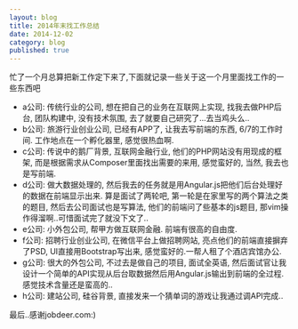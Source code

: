 ```yaml
---
layout: blog
title: 2014年末找工作总结
date: 2014-12-02
category: blog
published: true
---
```


忙了一个月总算把新工作定下来了,下面就记录一些关于这一个月里面找工作的一些东西吧

* a公司: 传统行业的公司, 想在把自己的业务在互联网上实现, 找我去做PHP后台, 团队构建中, 没有技术氛围, 去了就要自己研究了...去当鸡头么..
* b公司: 旅游行业创业公司, 已经有APP了, 让我去写前端的东西, 6/7的工作时间. 工作地点在一个孵化器里, 感觉很热血啊.
* c公司: 传说中的鹅厂背景, 互联网金融行业, 他们的PHP网站没有用现成的框架, 而是根据需求从Composer里面找出需要的来用, 感觉蛮好的, 当然, 我去也是写前端.
* d公司: 做大数据处理的, 然后我去的任务就是用Angular.js把他们后台处理好的数据在前端显示出来. 算是面试了两轮吧, 第一轮是在家里写的两个算法之类的题目, 然后去公司面试也是写算法, 他们的前端问了些基本的js题目, 那vim操作得溜啊..可惜面试完了就没下文了..
* e公司: 小外包公司, 帮甲方做互联网金融. 前端有很高的自由度.
* f公司: 招聘行业创业公司, 在微信平台上做招聘网站, 亮点他们的前端直接摒弃了PSD, UI直接用Bootstrap写出来, 感觉蛮好的.一帮人租了个酒店宾馆办公.
* g公司: 很大的外包公司, 不过去是做自己的项目, 面试全英语, 然后面试官让我设计一个简单的API实现从后台取数据然后用Angular.js输出到前端的全过程. 感觉技术含量还是蛮高的..
* h公司: 建站公司, 硅谷背景, 直接发来一个猜单词的游戏让我通过调API完成..

最后..感谢jobdeer.com:)
